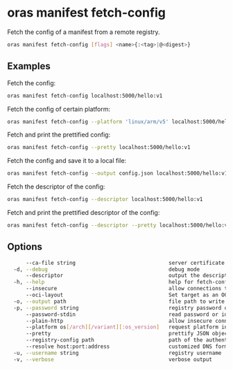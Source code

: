# oras manifest fetch-config

Fetch the config of a manifest from a remote registry.

```bash
oras manifest fetch-config [flags] <name>{:<tag>|@<digest>}
```

## Examples

Fetch the config:

```bash
oras manifest fetch-config localhost:5000/hello:v1
```

Fetch the config of certain platform:

```bash
oras manifest fetch-config --platform 'linux/arm/v5' localhost:5000/hello:v1
```

Fetch and print the prettified config:

```bash
oras manifest fetch-config --pretty localhost:5000/hello:v1
```

Fetch the config and save it to a local file:

```bash
oras manifest fetch-config --output config.json localhost:5000/hello:v1
```

Fetch the descriptor of the config:

```bash
oras manifest fetch-config --descriptor localhost:5000/hello:v1
```

Fetch and print the prettified descriptor of the config:

```bash
oras manifest fetch-config --descriptor --pretty localhost:5000/hello:v1
```


## Options

```bash
      --ca-file string                              server certificate authority file for the remote registry
  -d, --debug                                       debug mode
      --descriptor                                  output the descriptor
  -h, --help                                        help for fetch-config
      --insecure                                    allow connections to SSL registry without certs
      --oci-layout                                  Set target as an OCI image layout.
  -o, --output path                                 file path to write the fetched config to, use - for stdout
  -p, --password string                             registry password or identity token
      --password-stdin                              read password or identity token from stdin
      --plain-http                                  allow insecure connections to registry without SSL check
      --platform os[/arch][/variant][:os_version]   request platform in the form of os[/arch][/variant][:os_version]
      --pretty                                      prettify JSON objects printed to stdout
      --registry-config path                        path of the authentication file
      --resolve host:port:address                   customized DNS formatted in host:port:address
  -u, --username string                             registry username
  -v, --verbose                                     verbose output
```